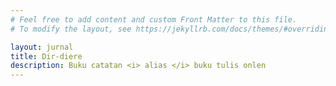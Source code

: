 ```yaml
---
# Feel free to add content and custom Front Matter to this file.
# To modify the layout, see https://jekyllrb.com/docs/themes/#overriding-theme-defaults

layout: jurnal
title: Dir-diere   
description: Buku catatan <i> alias </i> buku tulis onlen
---
```

